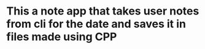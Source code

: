 # This a note app that takes user notes from cli for the date and saves it in files made using CPP


